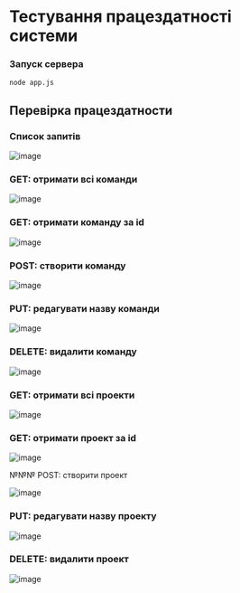 # Тестування працездатності системи

### Запуск сервера

```
node app.js
```

## Перевірка працездатности

### Список запитів

![image]([https://github.com/user-attachments/assets/79fafe5a-02e9-415d-a96c-85358cb15efc](https://github.com/vadim7h/db-labs-mdbook/blob/main/docs/%D0%A1%D0%BD%D0%B8%D0%BC%D0%BE%D0%BA%20%D1%8D%D0%BA%D1%80%D0%B0%D0%BD%D0%B0%202025-06-05%20115331.png?raw=true))

### GET: отримати всі команди

![image](https://github.com/user-attachments/assets/508ec8a3-1f6a-4800-82f1-88aea9d56f0c)

### GET: отримати команду за id

![image](https://github.com/user-attachments/assets/8e7abb83-51b6-4972-a5d9-9bdd0de1384c)

### POST: створити команду

![image](https://github.com/user-attachments/assets/f6da559c-87a3-4cbb-ad2d-67af7eb235eb)

### PUT: редагувати назву команди

![image](https://github.com/user-attachments/assets/2a1152d1-461f-47c0-82a4-64b10c57a17c)

### DELETE: видалити команду

![image](https://github.com/user-attachments/assets/cc46220f-7f7f-4010-a982-d9250f285426)

### GET: отримати всі проекти

![image](https://github.com/user-attachments/assets/87d92236-3634-47b7-b98d-be1c4fa1cdd1)

### GET: отримати проект за id

![image](https://github.com/user-attachments/assets/4dcccb34-b202-4db1-bd08-ad59f03f288b)

№№№ POST: створити проект

![image](https://github.com/user-attachments/assets/f2029688-11fa-45e5-94a3-e9721324927f)

### PUT: редагувати назву проекту

![image](https://github.com/user-attachments/assets/799a24c8-f288-4a76-a1ac-dd191022f4a8)

### DELETE: видалити проект

![image](https://github.com/user-attachments/assets/9b25db05-024c-4698-9e82-af40f689e97c)
